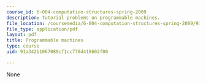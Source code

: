 ```yaml
---
course_id: 6-004-computation-structures-spring-2009
description: Tutorial problems on programmable machines.
file_location: /coursemedia/6-004-computation-structures-spring-2009/91a342b1067089cf1cc778d419602f00_MIT6_004s09_tutor11.pdf
file_type: application/pdf
layout: pdf
title: Programmable machines
type: course
uid: 91a342b1067089cf1cc778d419602f00

---
```

None